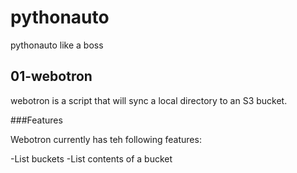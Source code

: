 # pythonauto
pythonauto like a boss

## 01-webotron

webotron is a script that will sync a local directory to an S3 bucket.


###Features

Webotron currently has teh following features:

-List buckets
-List contents of a bucket
